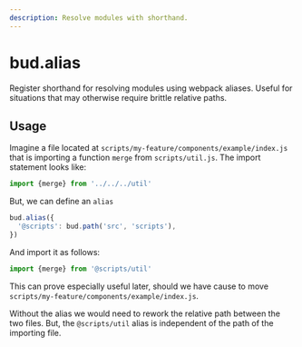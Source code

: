 ```yaml
---
description: Resolve modules with shorthand.
---
```


# bud.alias

Register shorthand for resolving modules using webpack aliases. Useful for situations that may otherwise require brittle relative paths.

## Usage

Imagine a file located at `scripts/my-feature/components/example/index.js` that is importing a function `merge` from `scripts/util.js`. The import statement looks like:

```js
import {merge} from '../../../util'
```

But, we can define an `alias`

```js
bud.alias({
  '@scripts': bud.path('src', 'scripts'),
})
```

And import it as follows:

```js
import {merge} from '@scripts/util'
```

This can prove especially useful later, should we have cause to move `scripts/my-feature/components/example/index.js`.

Without the alias we would need to rework the relative path between the two files. But, the `@scripts/util` alias is independent of the path of the importing file.
